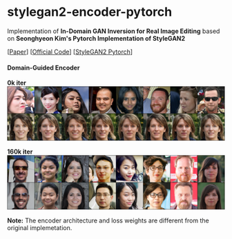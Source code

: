 # stylegan2-encoder-pytorch


Implementation of **In-Domain GAN Inversion for Real Image Editing** based on **Seonghyeon Kim's Pytorch Implementation of StyleGAN2**

[[Paper](https://arxiv.org/pdf/2004.00049.pdf)] [[Official Code](https://github.com/genforce/idinvert)] [[StyleGAN2 Pytorch](https://github.com/rosinality/stylegan2-pytorch)]

#### Domain-Guided Encoder

**0k iter**\
<img src="./imgs/0k.png" width="720">

**160k iter**\
<img src="./imgs/160k.png" width="720"> 


**Note:** The encoder architecture and loss weights are different from the original implemetation.
